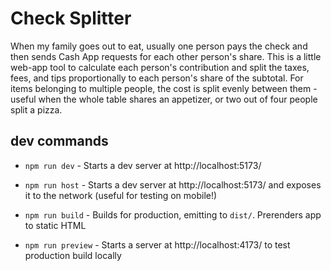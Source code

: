 # Check Splitter

When my family goes out to eat, usually one person pays the check and then sends Cash App requests for each other person's share. This is a little web-app tool to calculate each person's contribution and split the taxes, fees, and tips proportionally to each person's share of the subtotal. For items belonging to multiple people, the cost is split evenly between them - useful when the whole table shares an appetizer, or two out of four people split a pizza.

## dev commands

-   `npm run dev` - Starts a dev server at http://localhost:5173/

-   `npm run host` - Starts a dev server at http://localhost:5173/ and exposes it to the network (useful for testing on mobile!)

-   `npm run build` - Builds for production, emitting to `dist/`. Prerenders app to static HTML

-   `npm run preview` - Starts a server at http://localhost:4173/ to test production build locally
